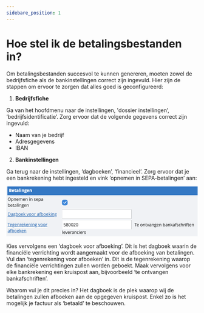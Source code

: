 ```yaml
---
sidebare_position: 1
---
```


# Hoe stel ik de betalingsbestanden in?

Om betalingsbestanden succesvol te kunnen genereren, moeten zowel de bedrijfsfiche als de bankinstellingen correct zijn ingevuld. Hier zijn de stappen om ervoor te zorgen dat alles goed is geconfigureerd:

1. **Bedrijfsfiche**

Ga van het hoofdmenu naar de instellingen, 'dossier instellingen’, ‘bedrijfsidentificatie’. Zorg ervoor dat de volgende gegevens correct zijn ingevuld:

- Naam van je bedrijf
- Adresgegevens
- IBAN

2. **Bankinstellingen**

Ga terug naar de instellingen, ‘dagboeken’, ‘financieel’. Zorg ervoor dat je een bankrekening hebt ingesteld en vink ‘opnemen in SEPA-betalingen’ aan:

![alt text](/img/images/image171.png)

Kies vervolgens een ‘dagboek voor afboeking’. Dit is het dagboek waarin de financiële verrichting wordt aangemaakt voor de afboeking van betalingen. Vul dan ‘tegenrekening voor afboeken’ in. Dit is de tegenrekening waarop de financiële verrichtingen zullen worden geboekt. Maak vervolgens voor elke bankrekening een kruispost aan, bijvoorbeeld ‘te ontvangen bankafschriften’.


Waarom vul je dit precies in? Het dagboek is de plek waarop wij de betalingen zullen afboeken aan de opgegeven kruispost. Enkel zo is het mogelijk je factuur als ‘betaald’ te beschouwen.